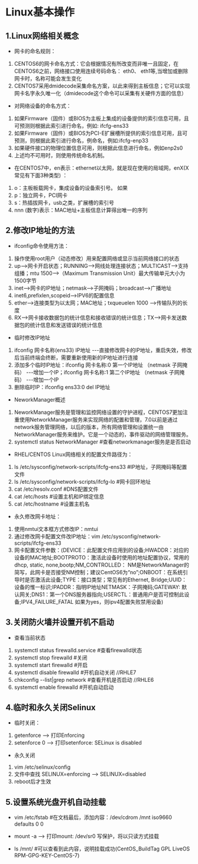 # Linux基本操作

## 1.Linux网络相关概念

* 网卡的命名规则：
1. CENTOS6的网卡命名方式：它会根据情况有所改变而非唯一且固定，在CENTOS6之前，网络接口使用连续号码命名： eth0、 eth1等,当增加或删除网卡时，名称可能会发生变化
2. CENTOS7采用dmidecode采集命名方案，以此来得到主板信息；它可以实现网卡名字永久唯一化（dmidecode这个命令可以采集有关硬件方面的信息）

* 对网络设备的命名方式：
1. 如果Firmware（固件）或BIOS为主板上集成的设备提供的索引信息可用，且可预测则根据此索引进行命名，例如: ifcfg-ens33 
2. 如果Firmware（固件）或BIOS为PCI-E扩展槽所提供的索引信息可用，且可预测，则根据此索引进行命名，例命名，例如:ifcfg-enp33
3. 如果硬件接口的物理位置信息可用，则根据此信息进行命名，例如enp2s0
4. 上述均不可用时，则使用传统命名机制。

* 在CENTOS7中，en表示：ethernet以太网，就是现在使用的局域网，enX(X常见有下面3种类型) ：
1. o：主板板载网卡，集成设备的设备索引号。  如果
2. p：独立网卡，PCI网卡
3. s：热插拔网卡，usb之类，扩展槽的索引号
4. nnn (数字)表示：MAC地址+主板信息计算得出唯一的序列

## 2.修改IP地址的方法

* ifconfig命令使用方法：
1. 操作使用root用户（动态修改）用来配置网络或显示当前网络接口的状态
2. up-->网卡开启状态；RUNNING-->网线处理连接状态；MULTICAST-->支持组播；mtu 1500-->（Maximum Transmission Unit）最大传输单元大小为1500字节
3. inet-->网卡的IP地址；netmask-->子网掩码；broadcast-->广播地址
4. inet6,prefixlen,scopeid-->IPV6的配置信息
5. ether-->连接类型为以太网；MAC地址；txqueuelen 1000 -->传输队列的长度
6. RX-->网卡接收数据包的统计信息和接收错误的统计信息；TX-->网卡发送数据包的统计信息和发送错误的统计信息

* 临时修改IP地址
1. ifconfig 网卡名称(ens33) IP地址     ---直接修改网卡的IP地址，重启失效，修改后当前终端会终断，需要重新使用新的IP地址进行连接
2. 添加多个临时IP地址：ifconfig 网卡名称:0 第一个IP地址 （netmask 子网掩码） ---增加一个IP；ifconfig 网卡名称:1 第二个IP地址 （netmask 子网掩码） ---增加一个IP
3. 删除临时IP：ifconfig ens33:0 del IP地址

* NeworkManager概述
1. NeworkManager服务是管理和监控网络设置的守护进程，CENTOS7更加注重使用NetworkManager服务来实现网络的配置和管理，7.0以前是通过network服务管理网络，以后的版本，所有网络管理和设置统一由NetworkManager服务来维护。它是一个动态的，事件驱动的网络管理服务。
2. systemctl status NetworkManager  #查看networkmanager服务是是否启动

* RHEL/CENTOS  Linux网络相关的配置文件路径为：
1. ls /etc/sysconfig/network-scripts/ifcfg-ens33   #IP地址，子网掩码等配置文件
2. ls /etc/sysconfig/network-scripts/ifcfg-lo  #网卡回环地址
3. cat /etc/resolv.conf    #DNS配置文件
4. cat /etc/hosts   #设置主机和IP绑定信息
5. cat /etc/hostname   #设置主机名

* 永久修改网卡地址：
1. 使用nmtui文本框方式修改IP：nmtui
2. 通过修改网卡配置文件改IP地址：vim /etc/sysconfig/network-scripts/ifcfg-ens33 
3. 网卡配置文件参数：(DEVICE：此配置文件应用到的设备;HWADDR：对应的设备的MAC地址;BOOTPROTO：激活此设备时使用的地址配置协议，常用的dhcp, static, none,bootp;NM_CONTROLLED： NM是NetworkManager的简写，此网卡是否接受NM控制；建议CentOS6为“no”;ONBOOT：在系统引导时是否激活此设备;TYPE：接口类型；常见有的Ethernet, Bridge;UUID：设备的惟一标识;IPADDR：指明IP地址NETMASK：子网掩码;GATEWAY: 默认网关;DNS1：第一个DNS服务器指向;USERCTL：普通用户是否可控制此设备;IPV4_FAILURE_FATAL 如果为yes，则ipv4配置失败禁用设备)

## 3.关闭防火墙并设置开机不启动

* 查看当前状态
1. systemctl status firewalld.service    #查看firewalld状态
2. systemctl stop firewalld       #关闭
3. systemctl start firewalld       #开启
4. systemctl disable firewalld     #开机自动关闭   //RHLE7
5. chkconfig --list|grep network    #查看开机是否启动   //RHLE6
6. systemctl enable firewalld     #开机自动启动

## 4.临时和永久关闭Selinux

* 临时关闭：
1. getenforce --> 打印Enforcing
2. setenforce 0 --> 打印setenforce: SELinux is disabled

* 永久关闭
1. vim /etc/selinux/config
2. 文件中查找 SELINUX=enforcing --> SELINUX=disabled
3. reboot后才生效

## 5.设置系统光盘开机自动挂载

* vim /etc/fstab  #在文档最后，添加内容：/dev/cdrom /mnt iso9660 defaults 0 0

* mount -a --> 打印mount: /dev/sr0 写保护，将以只读方式挂载

* ls /mnt/   #可以查看到此内容，说明挂载成功(CentOS_BuildTag  GPL  LiveOS  RPM-GPG-KEY-CentOS-7)


